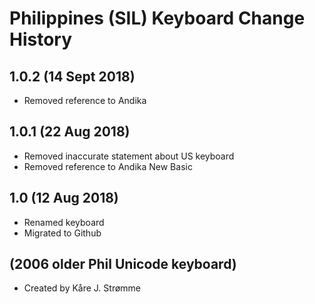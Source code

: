 Philippines (SIL) Keyboard Change History
=======================

1.0.2 (14 Sept 2018)
------------------
* Removed reference to Andika

1.0.1 (22 Aug 2018)
------------------
* Removed inaccurate statement about US keyboard
* Removed reference to Andika New Basic

1.0 (12 Aug 2018)
------------------
* Renamed keyboard
* Migrated to Github

(2006 older Phil Unicode keyboard)
------------------
* Created by Kåre J. Strømme

